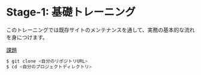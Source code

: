 # Stage-1: 基礎トレーニング

このトレーニングでは既存サイトのメンテナンスを通して、実務の基本的な流れを身につけます。

[課題]()

```bash
$ git clone <自分のリポジトリURL>
$ cd <自分のプロジェクトディレクトリ>
```



